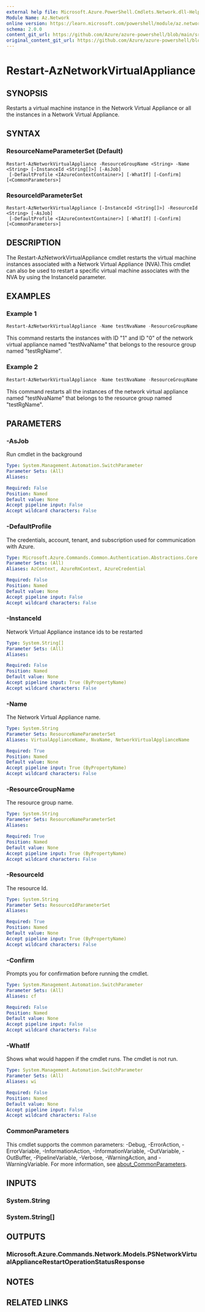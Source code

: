```yaml
---
external help file: Microsoft.Azure.PowerShell.Cmdlets.Network.dll-Help.xml
Module Name: Az.Network
online version: https://learn.microsoft.com/powershell/module/az.network/restart-aznetworkvirtualappliance
schema: 2.0.0
content_git_url: https://github.com/Azure/azure-powershell/blob/main/src/Network/Network/help/Restart-AzNetworkVirtualAppliance.md
original_content_git_url: https://github.com/Azure/azure-powershell/blob/main/src/Network/Network/help/Restart-AzNetworkVirtualAppliance.md
---
```


# Restart-AzNetworkVirtualAppliance

## SYNOPSIS
Restarts a virtual machine instance in the Network Virtual Appliance or all the instances in a Network Virtual Appliance.

## SYNTAX

### ResourceNameParameterSet (Default)
```
Restart-AzNetworkVirtualAppliance -ResourceGroupName <String> -Name <String> [-InstanceId <String[]>] [-AsJob]
 [-DefaultProfile <IAzureContextContainer>] [-WhatIf] [-Confirm] [<CommonParameters>]
```

### ResourceIdParameterSet
```
Restart-AzNetworkVirtualAppliance [-InstanceId <String[]>] -ResourceId <String> [-AsJob]
 [-DefaultProfile <IAzureContextContainer>] [-WhatIf] [-Confirm] [<CommonParameters>]
```

## DESCRIPTION
The Restart-AzNetworkVirtualAppliance cmdlet restarts the virtual machine instances associated with a Network Virtual Appliance (NVA).This cmdlet can also be used to restart a specific virtual machine associates with the NVA by using the InstanceId parameter.

## EXAMPLES

### Example 1
```powershell
Restart-AzNetworkVirtualAppliance -Name testNvaName -ResourceGroupName testRgName -InstanceId "1","0"
```

This command restarts the instances with ID "1" and ID "0" of the network virtual appliance named "testNvaName" that belongs to the resource group named "testRgName".

### Example 2
```powershell
Restart-AzNetworkVirtualAppliance -Name testNvaName -ResourceGroupName testRgName
```

This command restarts all the instances of the network virtual appliance named "testNvaName" that belongs to the resource group named "testRgName".

## PARAMETERS

### -AsJob
Run cmdlet in the background

```yaml
Type: System.Management.Automation.SwitchParameter
Parameter Sets: (All)
Aliases:

Required: False
Position: Named
Default value: None
Accept pipeline input: False
Accept wildcard characters: False
```

### -DefaultProfile
The credentials, account, tenant, and subscription used for communication with Azure.

```yaml
Type: Microsoft.Azure.Commands.Common.Authentication.Abstractions.Core.IAzureContextContainer
Parameter Sets: (All)
Aliases: AzContext, AzureRmContext, AzureCredential

Required: False
Position: Named
Default value: None
Accept pipeline input: False
Accept wildcard characters: False
```

### -InstanceId
Network Virtual Appliance instance ids to be restarted

```yaml
Type: System.String[]
Parameter Sets: (All)
Aliases:

Required: False
Position: Named
Default value: None
Accept pipeline input: True (ByPropertyName)
Accept wildcard characters: False
```

### -Name
The Network Virtual Appliance name.

```yaml
Type: System.String
Parameter Sets: ResourceNameParameterSet
Aliases: VirtualApplianceName, NvaName, NetworkVirtualApplianceName

Required: True
Position: Named
Default value: None
Accept pipeline input: True (ByPropertyName)
Accept wildcard characters: False
```

### -ResourceGroupName
The resource group name.

```yaml
Type: System.String
Parameter Sets: ResourceNameParameterSet
Aliases:

Required: True
Position: Named
Default value: None
Accept pipeline input: True (ByPropertyName)
Accept wildcard characters: False
```

### -ResourceId
The resource Id.

```yaml
Type: System.String
Parameter Sets: ResourceIdParameterSet
Aliases:

Required: True
Position: Named
Default value: None
Accept pipeline input: True (ByPropertyName)
Accept wildcard characters: False
```

### -Confirm
Prompts you for confirmation before running the cmdlet.

```yaml
Type: System.Management.Automation.SwitchParameter
Parameter Sets: (All)
Aliases: cf

Required: False
Position: Named
Default value: None
Accept pipeline input: False
Accept wildcard characters: False
```

### -WhatIf
Shows what would happen if the cmdlet runs.
The cmdlet is not run.

```yaml
Type: System.Management.Automation.SwitchParameter
Parameter Sets: (All)
Aliases: wi

Required: False
Position: Named
Default value: None
Accept pipeline input: False
Accept wildcard characters: False
```

### CommonParameters
This cmdlet supports the common parameters: -Debug, -ErrorAction, -ErrorVariable, -InformationAction, -InformationVariable, -OutVariable, -OutBuffer, -PipelineVariable, -Verbose, -WarningAction, and -WarningVariable. For more information, see [about_CommonParameters](http://go.microsoft.com/fwlink/?LinkID=113216).

## INPUTS

### System.String

### System.String[]

## OUTPUTS

### Microsoft.Azure.Commands.Network.Models.PSNetworkVirtualApplianceRestartOperationStatusResponse

## NOTES

## RELATED LINKS

